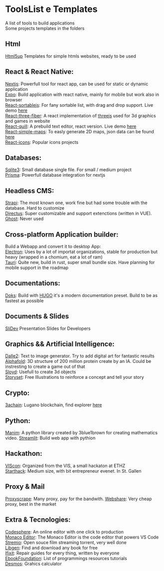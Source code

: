 # ToolsList e Templates
A list of tools to build applications \
Some projects templates in the folders

## Html
[Html5up](https://html5up.net/) Templates for simple htmls websites, ready to be used

## React & React Native:
[Nextjs](https://nextjs.org/): Powerfull tool for react app, can be used for static or dynamic application \
[Expo](https://expo.dev/): Build application with react native, mainly for mobile but work also in browser \
[React-sortablejs](https://github.com/SortableJS/react-sortablejs): For fany sortable list, with drag and drop support. Live demo [here](https://sortablejs.github.io/react-sortablejs/) \
[React-three-fiber](https://docs.pmnd.rs/react-three-fiber/getting-started/introduction): A react implementation of [threejs](https://threejs.org/) used for 3d graphics and games in website \
[React-quill](https://www.npmjs.com/package/react-quill): A prebuild text editor, react version. Live demo [here](https://zenoamaro.github.io/react-quill/) \
[React-simple-maps](https://www.react-simple-maps.io/): To easly generate 2D maps, json data can be found [here](https://github.com/deldersveld/topojson) \
[React-icons](https://react-icons.github.io/react-icons/): Popular icons projects

## Databases:
[Sqlite3](https://www.sqlite.org/index.html): Small database single file. For small / medium project \
[Prisma](https://www.prisma.io/): Powerfull database integration for nextjs 

## Headless CMS:
[Strapi](https://strapi.io/): The most known one, work fine but had some trouble with the database. Hard to customize \
[Directus](https://directus.io/): Super customizable and support extenctions (written in VUE). \
[Ghost](https://ghost.org/): Never used

## Cross-platform Application builder:
Build a Webapp and convert it to desktop App: \
[Electron](https://www.electronjs.org/): Uses by a lot of importat organizations, stable for production but heavy (wrapped in a chomium, eat a lot of ram) \
[Tauri](https://tauri.app/): Quite new, build in rust, super small bundle size. Have planning for mobile support in the roadmap

## Documentations:
[Doks](https://getdoks.org/): Build with [HUGO](https://gohugo.io/) it's a modern documentation preset. Build to be as fastest as possible

## Documents & Slides 
[SliDev](https://sli.dev/) Presentation Slides for Developers

## Graphics && Artificial Intelligence:
[Dalle2](https://labs.openai.com/): Text to image generator. Try to add digital art for fantastic results \
[Alphafold](https://alphafold.ebi.ac.uk/): 3D structure of 200 million protein create by an IA. Could be instresting to create a game out of that \
[Sloyd](https://www.sloyd.ai/about): Usefull to create 3d objects \
[Storyset](https://storyset.com/): Free Illustrations to reinforce a concept and tell your story 

## Crypto:
[3achain](https://3achain.org/): Lugano blockchain, find explorer [here](https://explorer.3achain.org/)

## Python:
[Manim](https://github.com/3b1b/manim): A python library created by 3blue1brown for creating mathematics video.
[Streamlit](https://streamlit.io/cloud): Build web app with pythion


## Hackathon:
[VIScon](https://vis.ethz.ch/en/events/): Organized from the VIS, a small hackaton at ETHZ \
[Starthack](https://www.starthack.eu/): Medium size, with bit entrepreneur evenet. In St. Gallen

## Proxy & Mail
[Proxyscrape](https://proxyscrape.com/residential-proxies-p-t): Many proxy, pay for the bandwith.
[Webshare](https://www.webshare.io/): Very cheap proxy, best in the market

## Extra & Tecnologies:
[Codesphere](https://codesphere.com/): An online editor with one click to production \
[Monaco Editor](https://microsoft.github.io/monaco-editor/): The Monaco Editor is the code editor that powers VS Code \
[Stremio](https://www.stremio.com/): Open souce film streaming torrent, very well done \
[Libgen](https://libgen.rs/): Find and download any book for free \
[Ifixit](https://www.ifixit.com/): Repair guides for every thing, written by everyone \
[EbookFoundation](https://github.com/EbookFoundation/free-programming-books): List of programmings resources tutorials \
[Desmos](https://www.desmos.com/calculator?lang=it): Grahics calculator 


